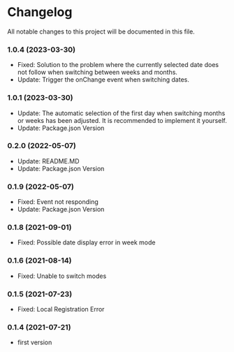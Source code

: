 
# Changelog
All notable changes to this project will be documented in this file.

### 1.0.4 (2023-03-30)

- Fixed: Solution to the problem where the currently selected date does not follow when switching between weeks and months.
- Update: Trigger the onChange event when switching dates.

### 1.0.1 (2023-03-30)

- Update: The automatic selection of the first day when switching months or weeks has been adjusted. It is recommended to implement it yourself.
- Update: Package.json Version

### 0.2.0 (2022-05-07)

- Update: README.MD
- Update: Package.json Version

### 0.1.9 (2022-05-07)

- Fixed: Event not responding
- Update: Package.json Version

### 0.1.8 (2021-09-01)

- Fixed: Possible date display error in week mode

### 0.1.6 (2021-08-14)

- Fixed: Unable to switch modes

### 0.1.5 (2021-07-23)

- Fixed: Local Registration Error

### 0.1.4 (2021-07-21)

- first version
